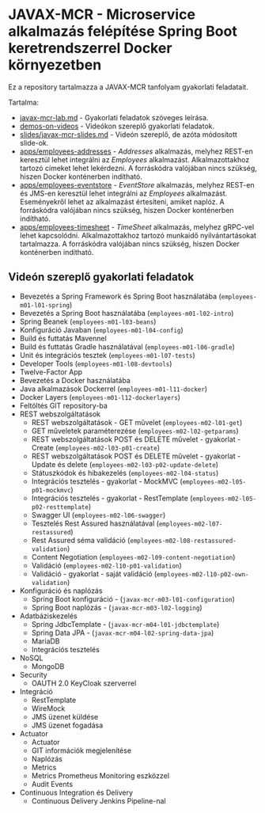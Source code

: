 # JAVAX-MCR - Microservice alkalmazás felépítése Spring Boot keretrendszerrel Docker környezetben

Ez a repository tartalmazza a JAVAX-MCR tanfolyam gyakorlati feladatait.

Tartalma:

* [javax-mcr-lab.md](javax-mcr-lab.md) - Gyakorlati feladatok szöveges leírása.
* [demos-on-videos](demos-on-videos) - Videókon szereplő gyakorlati feladatok.
* [slides/javax-mcr-slides.md](slides/javax-mcr-slides.md) - Videón szereplő, de azóta módosított slide-ok.
* [apps/employees-addresses](apps/employees-addresses) - _Addresses_ alkalmazás, melyhez REST-en keresztül lehet integrálni az _Employees_ alkalmazást. 
 Alkalmazottakhoz tartozó címeket lehet lekérdezni.
 A forráskódra valójában nincs szükség, hiszen Docker konténerben indítható.
* [apps/employees-eventstore](apps/employees-eventstore) - _EventStore_ alkalmazás, melyhez REST-en és JMS-en keresztül lehet integrálni az _Employees_ alkalmazást. 
 Eseményekről lehet az alkalmazást értesíteni, amiket naplóz.
 A forráskódra valójában nincs szükség, hiszen Docker konténerben indítható.
* [apps/employees-timesheet](apps/employees-timesheet) - _TimeSheet_ alkalmazás, melyhez gRPC-vel lehet kapcsolódni.
 Alkalmazottakhoz tartozó munkaidő nyilvántartásokat tartalmazza.
 A forráskódra valójában nincs szükség, hiszen Docker konténerben indítható.

## Videón szereplő gyakorlati feladatok

* Bevezetés a Spring Framework és Spring Boot használatába (`employees-m01-l01-spring`)
* Bevezetés a Spring Boot használatába (`employees-m01-l02-intro`)
* Spring Beanek (`employees-m01-l03-beans`)
* Konfiguráció Javaban (`employees-m01-l04-config`)
* Build és futtatás Mavennel
* Build és futtatás Gradle használatával (`employees-m01-l06-gradle`)
* Unit és integrációs tesztek (`employees-m01-l07-tests`)
* Developer Tools (`employees-m01-l08-devtools`)
* Twelve-Factor App
* Bevezetés a Docker használatába
* Java alkalmazások Dockerrel (`employees-m01-l11-docker`)
* Docker Layers (`employees-m01-l12-dockerlayers`)
* Feltöltés GIT repository-ba
* REST webszolgáltatások
    * REST webszolgáltatások - GET művelet (`employees-m02-l01-get`)
    * GET műveletek paraméterezése (`employees-m02-l02-getparams`)
    * REST webszolgáltatások POST és DELETE művelet - gyakorlat - Create (`employees-m02-l03-p01-create`)
    * REST webszolgáltatások POST és DELETE művelet - gyakorlat - Update és delete (`employees-m02-l03-p02-update-delete`)
    * Státuszkódok és hibakezelés (`employees-m02-l04-status`)
    * Integrációs tesztelés - gyakorlat - MockMVC (`employees-m02-l05-p01-mockmvc`)
    * Integrációs tesztelés - gyakorlat - RestTemplate (`employees-m02-l05-p02-resttemplate`)
    * Swagger UI (`employees-m02-l06-swagger`)
    * Tesztelés Rest Assured használatával (`employees-m02-l07-restassured`)
    * Rest Assured séma validáció (`employees-m02-l08-restassured-validation`)
    * Content Negotiation (`employees-m02-l09-content-negotiation`)
    * Validáció (`employees-m02-l10-p01-validation`)
    * Validáció - gyakorlat - saját validáció (`employees-m02-l10-p02-own-validation`)
* Konfiguráció és naplózás
    * Spring Boot konfiguráció - (`javax-mcr-m03-l01-configuration`)
    * Spring Boot naplózás - (`javax-mcr-m03-l02-logging`)
* Adatbáziskezelés
    * Spring JdbcTemplate - (`javax-mcr-m04-l01-jdbctemplate`)
    * Spring Data JPA - (`javax-mcr-m04-l02-spring-data-jpa`)
    * MariaDB
    * Integrációs tesztelés
* NoSQL
    * MongoDB
* Security
    * OAUTH 2.0 KeyCloak szerverrel
* Integráció
    * RestTemplate
    * WireMock
    * JMS üzenet küldése
    * JMS üzenet fogadása
* Actuator
    * Actuator
    * GIT információk megjelenítése
    * Naplózás
    * Metrics
    * Metrics Prometheus Monitoring eszközzel
    * Audit Events
* Continuous Integration és Delivery
    * Continuous Delivery Jenkins Pipeline-nal


